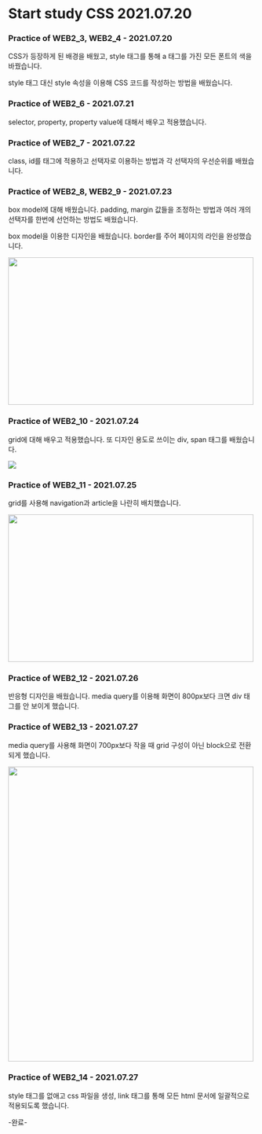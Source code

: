 # Start study CSS 2021.07.20

### Practice of WEB2_3, WEB2_4 - 2021.07.20
CSS가 등장하게 된 배경을 배웠고, style 태그를 통해 a 태그를 가진 모든 폰트의 색을 바꿨습니다.

style 태그 대신 style 속성을 이용해 CSS 코드를 작성하는 방법을 배웠습니다.

### Practice of WEB2_6 - 2021.07.21
selector, property, property value에 대해서 배우고 적용했습니다.

### Practice of WEB2_7 - 2021.07.22
class, id를 태그에 적용하고 선택자로 이용하는 방법과 각 선택자의 우선순위를 배웠습니다.

### Practice of WEB2_8, WEB2_9 - 2021.07.23
box model에 대해 배웠습니다. padding, margin 값들을 조정하는 방법과 여러 개의 선택자를 한번에 선언하는 방법도 배웠습니다.

box model을 이용한 디자인을 배웠습니다. border를 주어 페이지의 라인을 완성했습니다.

<img src="https://user-images.githubusercontent.com/68963707/126785220-5f51295e-4dee-4c86-b31f-d9005460862d.png" width="500" height="300">

### Practice of WEB2_10 - 2021.07.24
grid에 대해 배우고 적용했습니다. 또 디자인 용도로 쓰이는 div, span 태그를 배웠습니다.

<img src="https://user-images.githubusercontent.com/68963707/126872292-138dd5f2-f05f-46f0-b969-7156405833a4.png">

### Practice of WEB2_11 - 2021.07.25
grid를 사용해 navigation과 article을 나란히 배치했습니다.

<img src="https://user-images.githubusercontent.com/68963707/126903854-f5851708-c353-44a7-94c7-27af10eedb26.png" width="500" height="300">

### Practice of WEB2_12 - 2021.07.26
반응형 디자인을 배웠습니다. media query를 이용해 화면이 800px보다 크면 div 태그를 안 보이게 했습니다.

### Practice of WEB2_13 - 2021.07.27
media query를 사용해 화면이 700px보다 작을 때 grid 구성이 아닌 block으로 전환되게 했습니다.

<img src="https://user-images.githubusercontent.com/68963707/127014268-1d07e73f-dab6-4d5a-acab-ca4603d39450.png" width="500" height="600">

### Practice of WEB2_14 - 2021.07.27
style 태그를 없애고 css 파일을 생성, link 태그를 통해 모든 html 문서에 일괄적으로 적용되도록 했습니다.

-완료-

